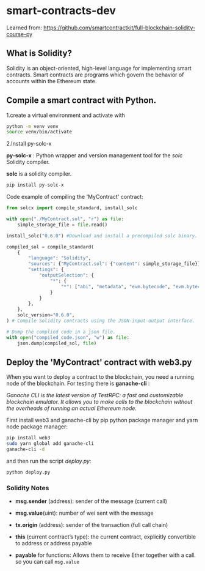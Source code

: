 # smart-contracts-dev

Learned from: https://github.com/smartcontractkit/full-blockchain-solidity-course-py

## What is Solidity?
Solidity is an object-oriented, high-level language for implementing smart contracts. Smart contracts are programs which govern the behavior of accounts within the Ethereum state.

## Compile a smart contract with Python.

1.create a virtual environment and activate with 

```bash
python -m venv venv
source venv/bin/activate
```

2.Install py-solc-x

**py-solc-x** : Python wrapper and version management tool for the *solc* Solidity compiler.

**solc** is a solidity compiler.

```bash
pip install py-solc-x
```
Code example of compiling the 'MyContract' contract: 

```python
from solcx import compile_standard, install_solc

with open("./MyContract.sol", "r") as file:
    simple_storage_file = file.read()

install_solc("0.6.0") #Download and install a precompiled solc binary.

compiled_sol = compile_standard(
    {
        "language": "Solidity",
        "sources": {"MyContract.sol": {"content": simple_storage_file}},
        "settings": {
            "outputSelection": {
                "*": {
                    "*": ["abi", "metadata", "evm.bytecode", "evm.bytecode.sourceMap"]
                }
            }
        },
    },
    solc_version="0.6.0",
) # Compile Solidity contracts using the JSON-input-output interface.

# Dump the complied code in a json file.
with open("compiled_code.json", "w") as file:
    json.dump(compiled_sol, file)
```
## Deploy the 'MyContract' contract with web3.py

When you want to deploy a contract to the blockchain, you need a running node of the blockchain.
For testing there is **ganache-cli** :

*Ganache CLI is the latest version of TestRPC: a fast and customizable blockchain emulator. It allows you to make calls to the blockchain without the overheads of running an actual Ethereum node.*

First install web3 and ganache-cli by pip python package manager and yarn node package manager:

```bash
pip install web3
sudo yarn global add ganache-cli
ganache-cli -d
```

and then run the script *deploy.py*:

```bash
python deploy.py
```

### Solidity Notes

- **msg.sender** (address): sender of the message (current call)

- **msg.value**(uint): number of wei sent with the message

- **tx.origin** (address): sender of the transaction (full call chain)

- **this** (current contract’s type): the current contract, explicitly convertible to address or address payable

- **payable** for functions: Allows them to receive Ether together with a call. so you can call `msg.value`

